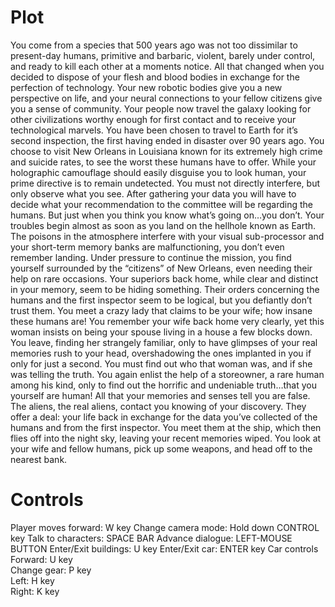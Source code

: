 # Plot

You come from a species that 500 years ago was not too dissimilar to present-day humans, primitive and barbaric, violent, barely under control, and ready to kill each other at a moments notice.  All that changed when you decided to dispose of your flesh and blood bodies in exchange for the perfection of technology.  Your new robotic bodies give you a new perspective on life, and your neural connections to your fellow citizens give you a sense of community.  Your people now travel the galaxy looking for other civilizations worthy enough for first contact and to receive your technological marvels.
	You have been chosen to travel to Earth for it’s second inspection, the first having ended in disaster over 90 years ago.  You choose to visit New Orleans in Louisiana known for its extremely high crime and suicide rates, to see the worst these humans have to offer.  While your holographic camouflage should easily disguise you to look human, your prime directive is to remain undetected.  You must not directly interfere, but only observe what you see.  After gathering your data you will have to decide what your recommendation to the committee will be regarding the humans.
	But just when you think you know what’s going on…you don’t.  Your troubles begin almost as soon as you land on the hellhole known as Earth.  The poisons in the atmosphere interfere with your visual sub-processor and your short-term memory banks are malfunctioning, you don’t even remember landing.  Under pressure to continue the mission, you find yourself surrounded by the “citizens” of New Orleans, even needing their help on rare occasions.  Your superiors back home, while clear and distinct in your memory, seem to be hiding something.  Their orders concerning the humans and the first inspector seem to be logical, but you defiantly don’t trust them.
	You meet a crazy lady that claims to be your wife; how insane these humans are!  You remember your wife back home very clearly, yet this woman insists on being your spouse living in a house a few blocks down.  You leave, finding her strangely familiar, only to have glimpses of your real memories rush to your head, overshadowing the ones implanted in you if only for just a second.
	You must find out who that woman was, and if she was telling the truth.  You again enlist the help of a storeowner, a rare human among his kind, only to find out the horrific and undeniable truth…that you yourself are human!  All that your memories and senses tell you are false.  The aliens, the real aliens, contact you knowing of your discovery.  They offer a deal: your life back in exchange for the data you’ve collected of the humans and from the first inspector.  You meet them at the ship, which then flies off into the night sky, leaving your recent memories wiped.  You look at your wife and fellow humans, pick up some weapons, and head off to the nearest bank.

# Controls

Player moves forward: W key
Change camera mode: Hold down CONTROL key
Talk to characters: SPACE BAR
Advance dialogue: LEFT-MOUSE BUTTON
Enter/Exit buildings: U key
Enter/Exit car: ENTER key
Car controls
    Forward: U key    
    Change gear: P key    
    Left: H key    
    Right: K key
    
